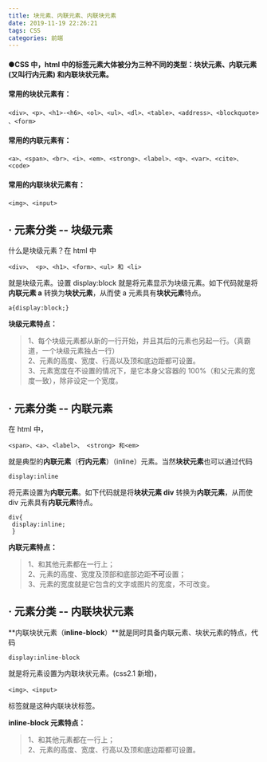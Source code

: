 ```yaml
---
title: 块元素、内联元素、内联块元素
date: 2019-11-19 22:26:21
tags: CSS
categories: 前端
---
```


#### ●CSS 中，html 中的标签元素大体被分为三种不同的类型：块状元素、内联元素 (又叫行内元素) 和内联块状元素。
<!--more-->
#### 常用的块状元素有：

```
<div>、<p>、<h1>-<h6>、<ol>、<ul>、<dl>、<table>、<address>、<blockquote> 、<form>
```

#### 常用的内联元素有：

```
<a>、<span>、<br>、<i>、<em>、<strong>、<label>、<q>、<var>、<cite>、<code>
```

#### 常用的内联块状元素有：

```
<img>、<input>
```

· 元素分类 -- 块级元素
--------------

什么是块级元素？在 html 中

```
<div>、 <p>、<h1>、<form>、<ul> 和 <li>
```

就是块级元素。设置 display:block 就是将元素显示为块级元素。如下代码就是将**内联元素 a** 转换为**块状元素**，从而使 a 元素具有**块状元素**特点。

```
a{display:block;}
```

**块级元素特点：**

> 1、每个块级元素都从新的一行开始，并且其后的元素也另起一行。（真霸道，一个块级元素独占一行）  
> 2、元素的高度、宽度、行高以及顶和底边距都可设置。  
> 3、元素宽度在不设置的情况下，是它本身父容器的 100%（和父元素的宽度一致），除非设定一个宽度。

· 元素分类 -- 内联元素
--------------

在 html 中，

```
<span>、<a>、<label>、 <strong> 和<em>
```

就是典型的**内联元素**（**行内元素**）（inline）元素。当然**块状元素**也可以通过代码

```
display:inline
```

将元素设置为**内联元素**。如下代码就是将**块状元素 div** 转换为**内联元素**，从而使 div 元素具有**内联元素**特点。

```
div{
 display:inline;
 }
```

**内联元素特点：**

> 1、和其他元素都在一行上；  
> 2、元素的高度、宽度及顶部和底部边距**不可**设置；  
> 3、元素的宽度就是它包含的文字或图片的宽度，不可改变。

· 元素分类 -- 内联块状元素
----------------

**内联块状元素（**inline-block**）**就是同时具备内联元素、块状元素的特点，代码

```
display:inline-block
```

就是将元素设置为内联块状元素。(css2.1 新增)，

```
<img>、<input>
```

标签就是这种内联块状标签。

**inline-block 元素特点：**

> 1、和其他元素都在一行上；  
> 2、元素的高度、宽度、行高以及顶和底边距都可设置。
